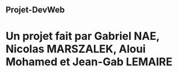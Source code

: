 ## Projet-DevWeb
# Un projet fait par Gabriel NAE, Nicolas MARSZALEK, Aloui Mohamed et Jean-Gab LEMAIRE
